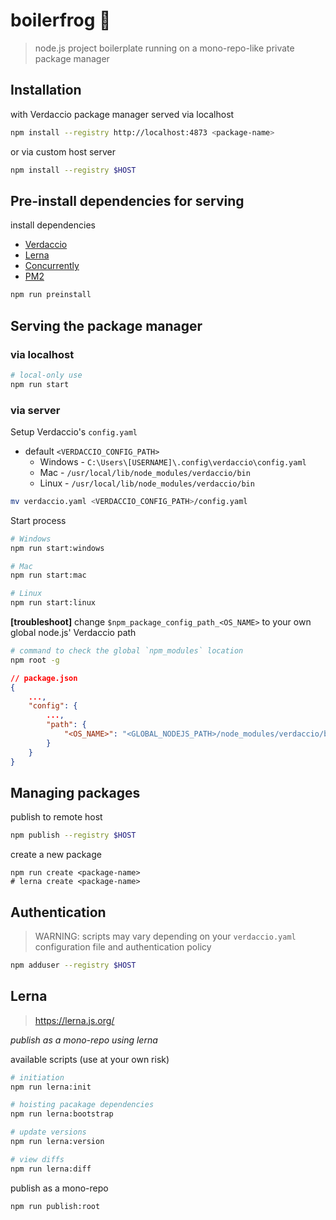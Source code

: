 # boilerfrog 🐸

> node.js project boilerplate running on a mono-repo-like private package manager

## Installation

with Verdaccio package manager served via localhost

```bash
npm install --registry http://localhost:4873 <package-name>
```

or via custom host server

```bash
npm install --registry $HOST
```

## Pre-install dependencies for serving

install dependencies

- [Verdaccio](https://verdaccio.org/)
- [Lerna](https://lerna.js.org/)
- [Concurrently](https://github.com/kimmobrunfeldt/concurrently)
- [PM2](https://pm2.keymetrics.io/)

```bash
npm run preinstall
```

## Serving the package manager

### via localhost

```bash
# local-only use
npm run start
```

### via server

Setup Verdaccio's `config.yaml`

- default `<VERDACCIO_CONFIG_PATH>`
  - Windows - `C:\Users\[USERNAME]\.config\verdaccio\config.yaml`
  - Mac - `/usr/local/lib/node_modules/verdaccio/bin`
  - Linux - `/usr/local/lib/node_modules/verdaccio/bin`

```bash
mv verdaccio.yaml <VERDACCIO_CONFIG_PATH>/config.yaml
```

Start process

```bash
# Windows
npm run start:windows
```

```bash
# Mac
npm run start:mac
```

```bash
# Linux
npm run start:linux
```

**[troubleshoot]** change `$npm_package_config_path_<OS_NAME>` to your own global node.js' Verdaccio path

```bash
# command to check the global `npm_modules` location
npm root -g
```

```json
// package.json
{
    ...,
    "config": {
        ...,
        "path": {
            "<OS_NAME>": "<GLOBAL_NODEJS_PATH>/node_modules/verdaccio/bin"
        }
    }
}
```

## Managing packages

publish to remote host

```bash
npm publish --registry $HOST
```

create a new package

```
npm run create <package-name>
# lerna create <package-name>
```

## Authentication

> WARNING: scripts may vary depending on your `verdaccio.yaml` configuration file and authentication policy

```bash
npm adduser --registry $HOST
```

## Lerna

> https://lerna.js.org/

*publish as a mono-repo using lerna*

available scripts (use at your own risk)

```bash
# initiation
npm run lerna:init

# hoisting pacakage dependencies
npm run lerna:bootstrap

# update versions
npm run lerna:version

# view diffs
npm run lerna:diff
```

publish as a mono-repo

```bash
npm run publish:root
```
